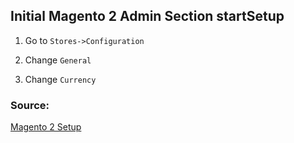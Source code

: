 ## Initial Magento 2 Admin Section startSetup

1. Go to `Stores->Configuration`

2. Change `General`

3. Change `Currency`

### Source:

[Magento 2 Setup](http://www.sessiondigital.com/blog/magento-2-admin-preview/#navigating_the_administration)
